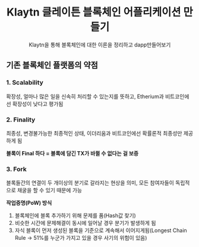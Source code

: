 <h1 align="center">Klaytn 클레이튼 블록체인 어플리케이션 만들기</h1>
<p align="center">Klaytn을 통해 블록체인에 대한 이론을 정리하고 dapp만들어보기</p>

## 기존 블록체인 플랫폼의 약점
### 1. Scalability
확장성, 얼마나 많은 일을 신속히 처리할 수 있는지를 뜻하고, Etherium과 비트코인에선 확장성이 낮다고 평가됨

### 2. Finality
최종성, 변경불가능한 최종적인 상태, 이더리움과 비트코인에선 확률론적 최종성만 제공하게 됨

<strong>블록이 Final 하다 = 블록에 담긴 TX가 바뀔 수 없다는 걸 보증</strong>

### 3. Fork
블록들간의 연결이 두 개이상의 분기로 갈라지는 현상을 의미, 모든 참여자들이 독립적으로 채굴을 할 수 있기 때문에 가능

<strong>작업증명(PoW) 방식</strong>

1. 블록체인에 블록 추가하기 위해 문제를 품(Hash값 찾기)
2. 비슷한 시간에 문제해결이 동시에 일어날 경우 분기가 발생하게 됨
3. 자식 블록이 먼저 생성된 블록을 기준으로 계속해서 이어지게됨(Longest Chain Rule -> 51%를 누군가 가지고 있을 경우 사기의 위험이 있음)